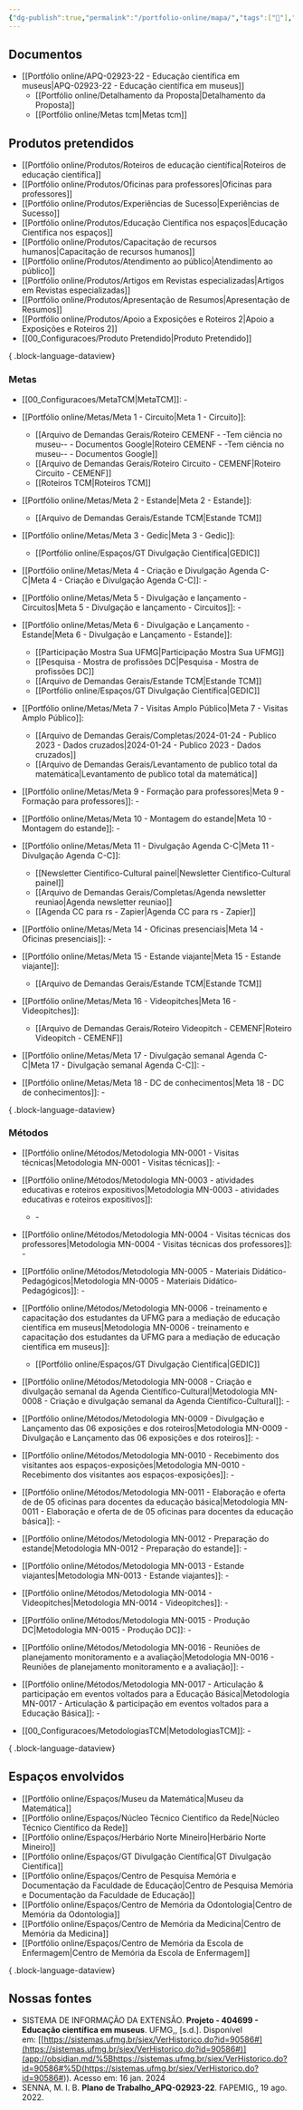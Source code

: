 ```yaml
---
{"dg-publish":true,"permalink":"/portfolio-online/mapa/","tags":["💼"],"created":"2024-02-14T12:36:17.390-03:00","updated":"2024-02-11T15:19:46.978-03:00"}
---
```



## Documentos

- [[Portfólio online/APQ-02923-22 - Educação científica em museus\|APQ-02923-22 - Educação científica em museus]]
	- [[Portfólio online/Detalhamento da Proposta\|Detalhamento da Proposta]]
	- [[Portfólio online/Metas tcm\|Metas tcm]]

## Produtos pretendidos

- [[Portfólio online/Produtos/Roteiros de educação científica\|Roteiros de educação científica]]
- [[Portfólio online/Produtos/Oficinas para professores\|Oficinas para professores]]
- [[Portfólio online/Produtos/Experiências de Sucesso\|Experiências de Sucesso]]
- [[Portfólio online/Produtos/Educação Científica nos espaços\|Educação Científica nos espaços]]
- [[Portfólio online/Produtos/Capacitação de recursos humanos\|Capacitação de recursos humanos]]
- [[Portfólio online/Produtos/Atendimento ao público\|Atendimento ao público]]
- [[Portfólio online/Produtos/Artigos em Revistas especializadas\|Artigos em Revistas especializadas]]
- [[Portfólio online/Produtos/Apresentação de Resumos\|Apresentação de Resumos]]
- [[Portfólio online/Produtos/Apoio a Exposições e Roteiros 2\|Apoio a Exposições e Roteiros 2]]
- [[00_Configuracoes/Produto Pretendido\|Produto Pretendido]]

{ .block-language-dataview}

### Metas

- [[00_Configuracoes/MetaTCM\|MetaTCM]]: \-
- [[Portfólio online/Metas/Meta 1 - Circuito\|Meta 1 - Circuito]]: 
    - [[Arquivo de Demandas Gerais/Roteiro CEMENF - -Tem ciência no museu-- - Documentos Google\|Roteiro CEMENF - -Tem ciência no museu-- - Documentos Google]]
    - [[Arquivo de Demandas Gerais/Roteiro Circuito - CEMENF\|Roteiro Circuito - CEMENF]]
    - [[Roteiros TCM\|Roteiros TCM]]

- [[Portfólio online/Metas/Meta 2 - Estande\|Meta 2 - Estande]]: 
    - [[Arquivo de Demandas Gerais/Estande TCM\|Estande TCM]]

- [[Portfólio online/Metas/Meta 3 - Gedic\|Meta 3 - Gedic]]: 
    - [[Portfólio online/Espaços/GT Divulgação Científica\|GEDIC]]

- [[Portfólio online/Metas/Meta 4 - Criação e Divulgação Agenda C-C\|Meta 4 - Criação e Divulgação Agenda C-C]]: \-
- [[Portfólio online/Metas/Meta 5 - Divulgação e lançamento - Circuitos\|Meta 5 - Divulgação e lançamento - Circuitos]]: \-
- [[Portfólio online/Metas/Meta 6 - Divulgação e Lançamento - Estande\|Meta 6 - Divulgação e Lançamento - Estande]]: 
    - [[Participação Mostra Sua UFMG\|Participação Mostra Sua UFMG]]
    - [[Pesquisa - Mostra de profissões DC\|Pesquisa - Mostra de profissões DC]]
    - [[Arquivo de Demandas Gerais/Estande TCM\|Estande TCM]]
    - [[Portfólio online/Espaços/GT Divulgação Científica\|GEDIC]]

- [[Portfólio online/Metas/Meta 7 - Visitas Amplo Público\|Meta 7 - Visitas Amplo Público]]: 
    - [[Arquivo de Demandas Gerais/Completas/2024-01-24 - Publico 2023 - Dados cruzados\|2024-01-24 - Publico 2023 - Dados cruzados]]
    - [[Arquivo de Demandas Gerais/Levantamento de publico total da matemática\|Levantamento de publico total da matemática]]

- [[Portfólio online/Metas/Meta 9 - Formação para professores\|Meta 9 - Formação para professores]]: \-
- [[Portfólio online/Metas/Meta 10 - Montagem do estande\|Meta 10 - Montagem do estande]]: \-
- [[Portfólio online/Metas/Meta 11 - Divulgação Agenda C-C\|Meta 11 - Divulgação Agenda C-C]]: 
    - [[Newsletter Cientifico-Cultural painel\|Newsletter Cientifico-Cultural painel]]
    - [[Arquivo de Demandas Gerais/Completas/Agenda newsletter reuniao\|Agenda newsletter reuniao]]
    - [[Agenda CC para rs - Zapier\|Agenda CC para rs - Zapier]]

- [[Portfólio online/Metas/Meta 14 - Oficinas presenciais\|Meta 14 - Oficinas presenciais]]: \-
- [[Portfólio online/Metas/Meta 15 - Estande viajante\|Meta 15 - Estande viajante]]: 
    - [[Arquivo de Demandas Gerais/Estande TCM\|Estande TCM]]

- [[Portfólio online/Metas/Meta 16 - Videopitches\|Meta 16 - Videopitches]]: 
    - [[Arquivo de Demandas Gerais/Roteiro Videopitch - CEMENF\|Roteiro Videopitch - CEMENF]]

- [[Portfólio online/Metas/Meta 17 - Divulgação semanal Agenda C-C\|Meta 17 - Divulgação semanal Agenda C-C]]: \-
- [[Portfólio online/Metas/Meta 18 - DC de conhecimentos\|Meta 18 - DC de conhecimentos]]: \-

{ .block-language-dataview}

### Métodos

- [[Portfólio online/Métodos/Metodologia MN-0001 - Visitas técnicas\|Metodologia MN-0001 - Visitas técnicas]]: \-
- [[Portfólio online/Métodos/Metodologia MN-0003 - atividades educativas e roteiros expositivos\|Metodologia MN-0003 - atividades educativas e roteiros expositivos]]: 
    - \-

- [[Portfólio online/Métodos/Metodologia MN-0004 - Visitas técnicas dos professores\|Metodologia MN-0004 - Visitas técnicas dos professores]]: \-
- [[Portfólio online/Métodos/Metodologia MN-0005 - Materiais Didático-Pedagógicos\|Metodologia MN-0005 - Materiais Didático-Pedagógicos]]: \-
- [[Portfólio online/Métodos/Metodologia MN-0006 - treinamento e capacitação dos estudantes da UFMG para a mediação de educação científica em museus\|Metodologia MN-0006 - treinamento e capacitação dos estudantes da UFMG para a mediação de educação científica em museus]]: 
    - [[Portfólio online/Espaços/GT Divulgação Científica\|GEDIC]]

- [[Portfólio online/Métodos/Metodologia MN-0008 - Criação e divulgação semanal da Agenda Científico-Cultural\|Metodologia MN-0008 - Criação e divulgação semanal da Agenda Científico-Cultural]]: \-
- [[Portfólio online/Métodos/Metodologia MN-0009 - Divulgação e Lançamento das 06 exposições e dos roteiros\|Metodologia MN-0009 - Divulgação e Lançamento das 06 exposições e dos roteiros]]: \-
- [[Portfólio online/Métodos/Metodologia MN-0010 - Recebimento dos visitantes aos espaços-exposições\|Metodologia MN-0010 - Recebimento dos visitantes aos espaços-exposições]]: \-
- [[Portfólio online/Métodos/Metodologia MN-0011 - Elaboração e oferta de de 05 oficinas para docentes da educação básica\|Metodologia MN-0011 - Elaboração e oferta de de 05 oficinas para docentes da educação básica]]: \-
- [[Portfólio online/Métodos/Metodologia MN-0012 - Preparação do estande\|Metodologia MN-0012 - Preparação do estande]]: \-
- [[Portfólio online/Métodos/Metodologia MN-0013 - Estande viajantes\|Metodologia MN-0013 - Estande viajantes]]: \-
- [[Portfólio online/Métodos/Metodologia MN-0014 - Videopitches\|Metodologia MN-0014 - Videopitches]]: \-
- [[Portfólio online/Métodos/Metodologia MN-0015 - Produção DC\|Metodologia MN-0015 - Produção DC]]: \-
- [[Portfólio online/Métodos/Metodologia MN-0016 - Reuniões de planejamento monitoramento e a avaliação\|Metodologia MN-0016 - Reuniões de planejamento monitoramento e a avaliação]]: \-
- [[Portfólio online/Métodos/Metodologia MN-0017 - Articulação & participação em eventos voltados para a Educação Básica\|Metodologia MN-0017 - Articulação & participação em eventos voltados para a Educação Básica]]: \-
- [[00_Configuracoes/MetodologiasTCM\|MetodologiasTCM]]: \-

{ .block-language-dataview}

## Espaços envolvidos

- [[Portfólio online/Espaços/Museu da Matemática\|Museu da Matemática]]
- [[Portfólio online/Espaços/Núcleo Técnico Científico da Rede\|Núcleo Técnico Científico da Rede]]
- [[Portfólio online/Espaços/Herbário Norte Mineiro\|Herbário Norte Mineiro]]
- [[Portfólio online/Espaços/GT Divulgação Científica\|GT Divulgação Científica]]
- [[Portfólio online/Espaços/Centro de Pesquisa Memória e Documentação da Faculdade de Educação\|Centro de Pesquisa Memória e Documentação da Faculdade de Educação]]
- [[Portfólio online/Espaços/Centro de Memória da Odontologia\|Centro de Memória da Odontologia]]
- [[Portfólio online/Espaços/Centro de Memória da Medicina\|Centro de Memória da Medicina]]
- [[Portfólio online/Espaços/Centro de Memória da Escola de Enfermagem\|Centro de Memória da Escola de Enfermagem]]

{ .block-language-dataview}

## Nossas fontes

- SISTEMA DE INFORMAÇÃO DA EXTENSÃO. **Projeto - 404699 - Educação científica em museus**. UFMG,, [s.d.]. Disponível em: [[https://sistemas.ufmg.br/siex/VerHistorico.do?id=90586#](https://sistemas.ufmg.br/siex/VerHistorico.do?id=90586#)](<app://obsidian.md/%5Bhttps://sistemas.ufmg.br/siex/VerHistorico.do?id=90586#%5D(https://sistemas.ufmg.br/siex/VerHistorico.do?id=90586#>)). Acesso em: 16 jan. 2024
- SENNA, M. I. B. **Plano de Trabalho_APQ-02923-22**. FAPEMIG,, 19 ago. 2022.
